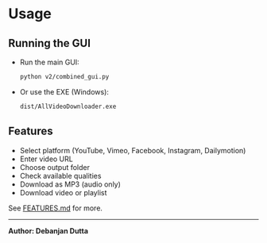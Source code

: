 # Usage

## Running the GUI
- Run the main GUI:
  ```sh
  python v2/combined_gui.py
  ```
- Or use the EXE (Windows):
  ```sh
  dist/AllVideoDownloader.exe
  ```

## Features
- Select platform (YouTube, Vimeo, Facebook, Instagram, Dailymotion)
- Enter video URL
- Choose output folder
- Check available qualities
- Download as MP3 (audio only)
- Download video or playlist

See [FEATURES.md](FEATURES.md) for more.

---
**Author: Debanjan Dutta**
